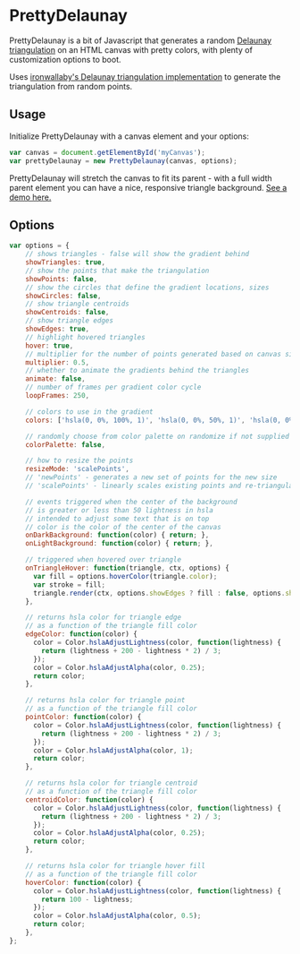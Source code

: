 # PrettyDelaunay

PrettyDelaunay is a bit of Javascript that generates a random [Delaunay triangulation](https://en.wikipedia.org/wiki/Delaunay_triangulation) on an HTML canvas with pretty colors, with plenty of customization options to boot.

Uses [ironwallaby's Delaunay triangulation implementation](https://github.com/ironwallaby/delaunay) to generate the triangulation from random points.

## Usage

Initialize PrettyDelaunay with a canvas element and your options:

```javascript
var canvas = document.getElementById('myCanvas');
var prettyDelaunay = new PrettyDelaunay(canvas, options);
```

PrettyDelaunay will stretch the canvas to fit its parent - with a full width parent element you can have a nice, responsive triangle background. [See a demo here.](http://codepen.io/poochiepoochie/full/LGEwOB)

## Options

```javascript
var options = {
    // shows triangles - false will show the gradient behind
    showTriangles: true,
    // show the points that make the triangulation
    showPoints: false,
    // show the circles that define the gradient locations, sizes
    showCircles: false,
    // show triangle centroids
    showCentroids: false,
    // show triangle edges
    showEdges: true,
    // highlight hovered triangles
    hover: true,
    // multiplier for the number of points generated based on canvas size
    multiplier: 0.5,
    // whether to animate the gradients behind the triangles
    animate: false,
    // number of frames per gradient color cycle
    loopFrames: 250,

    // colors to use in the gradient
    colors: ['hsla(0, 0%, 100%, 1)', 'hsla(0, 0%, 50%, 1)', 'hsla(0, 0%, 0%, 1)'],

    // randomly choose from color palette on randomize if not supplied colors
    colorPalette: false,

    // how to resize the points
    resizeMode: 'scalePoints',
    // 'newPoints' - generates a new set of points for the new size
    // 'scalePoints' - linearly scales existing points and re-triangulates

    // events triggered when the center of the background
    // is greater or less than 50 lightness in hsla
    // intended to adjust some text that is on top
    // color is the color of the center of the canvas
    onDarkBackground: function(color) { return; },
    onLightBackground: function(color) { return; },

    // triggered when hovered over triangle
    onTriangleHover: function(triangle, ctx, options) {
      var fill = options.hoverColor(triangle.color);
      var stroke = fill;
      triangle.render(ctx, options.showEdges ? fill : false, options.showEdges ? false : stroke);
    },

    // returns hsla color for triangle edge
    // as a function of the triangle fill color
    edgeColor: function(color) {
      color = Color.hslaAdjustLightness(color, function(lightness) {
        return (lightness + 200 - lightness * 2) / 3;
      });
      color = Color.hslaAdjustAlpha(color, 0.25);
      return color;
    },

    // returns hsla color for triangle point
    // as a function of the triangle fill color
    pointColor: function(color) {
      color = Color.hslaAdjustLightness(color, function(lightness) {
        return (lightness + 200 - lightness * 2) / 3;
      });
      color = Color.hslaAdjustAlpha(color, 1);
      return color;
    },

    // returns hsla color for triangle centroid
    // as a function of the triangle fill color
    centroidColor: function(color) {
      color = Color.hslaAdjustLightness(color, function(lightness) {
        return (lightness + 200 - lightness * 2) / 3;
      });
      color = Color.hslaAdjustAlpha(color, 0.25);
      return color;
    },

    // returns hsla color for triangle hover fill
    // as a function of the triangle fill color
    hoverColor: function(color) {
      color = Color.hslaAdjustLightness(color, function(lightness) {
        return 100 - lightness;
      });
      color = Color.hslaAdjustAlpha(color, 0.5);
      return color;
    },
};

```

